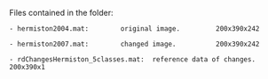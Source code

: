 Files contained in the folder:

	- hermiston2004.mat: 		original image.			200x390x242
	
	- hermiston2007.mat:		changed image.			200x390x242
	
	- rdChangesHermiston_5classes.mat:	reference data of changes.	200x390x1
		

